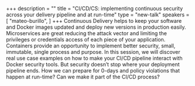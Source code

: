 +++
description = ""
title = "CI/CD/CS: implementing continuous security across your delivery pipeline and at run-time"
type = "new-talk"
speakers = [
        "mateo-burillo",
]
+++
Continuous Delivery helps to keep your software and Docker images updated and deploy new versions in production easily. Microservices are great reducing the attack vector and limiting the privileges or credentials access of each piece of your application. Containers provide an opportunity to implement better security, small, immutable, single process and purpose. In this session, we will discover real use case examples on how to make your CI/CD pipeline interact with Docker security tools. But security doesn’t stop where your deployment pipeline ends. How we can prepare for 0-days and policy violations that happen at run-time? Can we make it part of the CI/CD process?